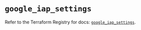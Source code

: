 # `google_iap_settings`

Refer to the Terraform Registry for docs: [`google_iap_settings`](https://registry.terraform.io/providers/hashicorp/google/6.31.0/docs/resources/iap_settings).

